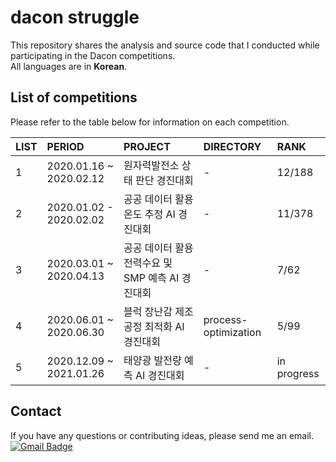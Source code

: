 dacon struggle
=======================================
This repository shares the analysis and source code that I conducted while participating in the Dacon competitions.  
All languages are in __Korean__.


## List of competitions
Please refer to the table below for information on each competition.

|LIST|PERIOD|PROJECT|DIRECTORY|RANK|
|:------------|:------------|:------------|:------------|:------------|
|1|2020.01.16 ~ 2020.02.12|원자력발전소 상태 판단 경진대회|-|12/188|
|2|2020.01.02 - 2020.02.02|공공 데이터 활용 온도 추정 AI 경진대회|-|11/378|
|3|2020.03.01 ~ 2020.04.13|공공 데이터 활용 전력수요 및 SMP 예측 AI 경진대회|-|7/62|
|4|2020.06.01 ~ 2020.06.30|블럭 장난감 제조 공정 최적화 AI경진대회|process-optimization|5/99|
|5|2020.12.09 ~ 2021.01.26|태양광 발전량 예측 AI 경진대회|-|in progress|

## Contact
If you have any questions or contributing ideas, please send me an email.  
[![Gmail Badge](https://img.shields.io/badge/-Gmail-d14836?style=flat-square&logo=Gmail&logoColor=white&link=mailto:pond9816@gmail.com)](mailto:pond9816@gmail.com)
<!--- 
<div align=center>  

[![Gmail Badge](https://img.shields.io/badge/-Gmail-d14836?style=flat-square&logo=Gmail&logoColor=white&link=mailto:pond9816@gmail.com)](mailto:pond9816@gmail.com)  
</div>  
--->